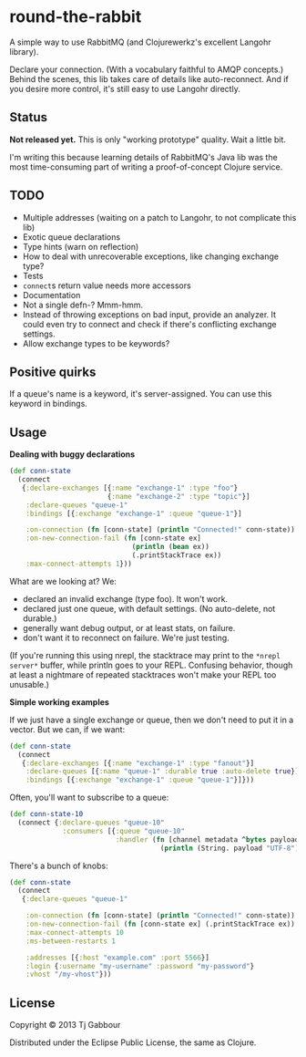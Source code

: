 # round-the-rabbit

A simple way to use RabbitMQ (and Clojurewerkz's excellent Langohr library).

Declare your connection. (With a vocabulary faithful to AMQP
concepts.) Behind the scenes, this lib takes care of details like
auto-reconnect. And if you desire more control, it's still easy to use
Langohr directly.


## Status

**Not released yet.** This is only "working prototype" quality.
Wait a little bit.

I'm writing this because learning details of RabbitMQ's Java lib was
the most time-consuming part of writing a proof-of-concept Clojure
service.


## TODO

* Multiple addresses (waiting on a patch to Langohr, to not complicate this lib)
* Exotic queue declarations
* Type hints (warn on reflection)
* How to deal with unrecoverable exceptions, like changing exchange type?
* Tests
* `connect`s return value needs more accessors
* Documentation
* Not a single defn-? Mmm-hmm.
* Instead of throwing exceptions on bad input, provide an analyzer. It
  could even try to connect and check if there's conflicting exchange
  settings.
* Allow exchange types to be keywords?

## Positive quirks

If a queue's name is a keyword, it's server-assigned. You can use this
keyword in bindings.

## Usage

**Dealing with buggy declarations**

```clojure
(def conn-state
  (connect
   {:declare-exchanges [{:name "exchange-1" :type "foo"}
                        {:name "exchange-2" :type "topic"}]
    :declare-queues "queue-1"
    :bindings [{:exchange "exchange-1" :queue "queue-1"}]

    :on-connection (fn [conn-state] (println "Connected!" conn-state))
    :on-new-connection-fail (fn [conn-state ex]
                              (println (bean ex))
                              (.printStackTrace ex))
    :max-connect-attempts 1}))
```

What are we looking at? We:
* declared an invalid exchange (type foo). It won't work.
* declared just one queue, with default settings. (No auto-delete, not durable.)
* generally want debug output, or at least stats, on failure.
* don't want it to reconnect on failure. We're just testing.

(If you're running this using nrepl, the stacktrace may print to the
`*nrepl server*` buffer, while println goes to your REPL. Confusing
behavior, though at least a nightmare of repeated stacktraces won't
make your REPL too unusable.)


**Simple working examples**

If we just have a single exchange or queue, then we don't need to put
it in a vector. But we can, if we want:

```clojure
(def conn-state
  (connect
   {:declare-exchanges [{:name "exchange-1" :type "fanout"}]
    :declare-queues [{:name "queue-1" :durable true :auto-delete true}]
    :bindings [{:exchange "exchange-1" :queue "queue-1"}]}))
```

Often, you'll want to subscribe to a queue:

```clojure
(def conn-state-10
  (connect {:declare-queues "queue-10"
             :consumers [{:queue "queue-10"
                          :handler (fn [channel metadata ^bytes payload]
                                     (println (String. payload "UTF-8")))}]}))
```

There's a bunch of knobs:

```clojure
(def conn-state
  (connect
   {:declare-queues "queue-1"

    :on-connection (fn [conn-state] (println "Connected!" conn-state))
    :on-new-connection-fail (fn [conn-state ex] (.printStackTrace ex))
    :max-connect-attempts 10
    :ms-between-restarts 1

    :addresses [{:host "example.com" :port 5566}]
    :login {:username "my-username" :password "my-password"}
    :vhost "/my-vhost"}))
```


## License

Copyright © 2013 Tj Gabbour

Distributed under the Eclipse Public License, the same as Clojure.
